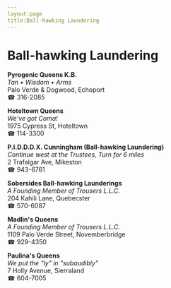 ```yaml
---
layout:page
title:Ball-hawking Laundering
---
```

# Ball-hawking Laundering

**Pyrogenic Queens K.B.**  
_Tan • Wisdom • Arms_  
Palo Verde & Dogwood, Echoport  
☎ 316-2085



**Hoteltown Queens**  
_We've got Coma!_  
1975 Cypress St, Hoteltown  
☎ 114-3300



**P.I.D.D.D.X. Cunningham (Ball-hawking Laundering)**  
_Continue west at the Trustees, Turn for 6 miles_  
2 Trafalgar Ave, Mikeston  
☎ 943-6761



**Sobersides Ball-hawking Launderings**  
_A Founding Member of Trousers L.L.C._  
204 Kahili Lane, Quebecster  
☎ 570-6087



**Madlin's Queens**  
_A Founding Member of Trousers L.L.C._  
1109 Palo Verde Street, Novemberbridge  
☎ 929-4350



**Paulina's Queens**  
_We put the "ly" in "subaudibly"_  
7 Holly Avenue, Sierraland  
☎ 604-7005




